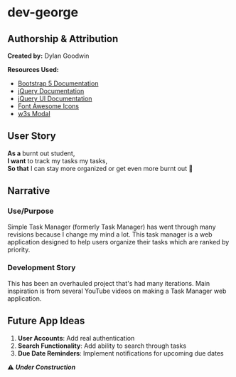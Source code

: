 # dev-george

## Authorship & Attribution

**Created by:** Dylan Goodwin

**Resources Used:**
- [Bootstrap 5 Documentation](https://getbootstrap.com/docs/5.3/getting-started/introduction/)
- [jQuery Documentation](https://api.jquery.com/)
- [jQuery UI Documentation](https://api.jqueryui.com/)
- [Font Awesome Icons](https://fontawesome.com/icons)
- [w3s Modal](https://www.w3schools.com/howto/howto_css_login_form.asp)

## User Story

**As a** burnt out student,  
**I want** to track my tasks my tasks,  
**So that** I can stay more organized or get even more burnt out 🦭

## Narrative

### Use/Purpose

Simple Task Manager (formerly Task Manager) has went through many revisions because I change my mind a lot. 
This task manager is a web application designed to help users organize their tasks which are ranked by priority.

### Development Story

This has been an overhauled project that's had many iterations. Main inspiration is from several YouTube videos on making
a Task Manager web application.

## Future App Ideas

1. **User Accounts**: Add real authentication
2. **Search Functionality**: Add ability to search through tasks
3. **Due Date Reminders**: Implement notifications for upcoming due dates



⚠️ **_Under Construction_**
